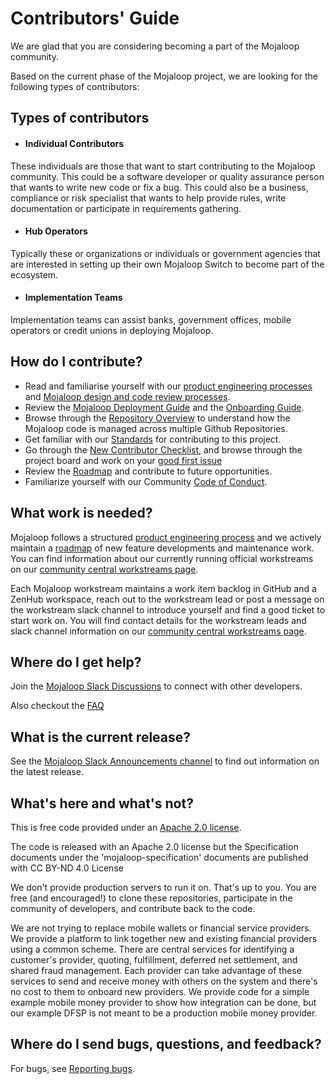 # Contributors' Guide

We are glad that you are considering becoming a part of the Mojaloop community.

Based on the current phase of the Mojaloop project, we are looking for the following types of contributors:

## Types of contributors

- #### Individual Contributors

These individuals are those that want to start contributing to the Mojaloop community. This could be a software
developer or quality assurance person that wants to write new code or fix a bug. This could also be a business,
compliance or risk specialist that wants to help provide rules, write documentation or participate in requirements
gathering.

- #### Hub Operators

Typically these or organizations or individuals or government agencies that are interested in setting up their own
Mojaloop Switch to become part of the ecosystem.

- #### Implementation Teams

Implementation teams can assist banks, government offices, mobile operators or credit unions in deploying Mojaloop.

## How do I contribute?

* Read and familiarise yourself with our [product engineering processes](./product-engineering-process.md)
  and [Mojaloop design and code review processes](./design-review.md).
* Review the [Mojaloop Deployment Guide](https://docs.mojaloop.io/documentation/deployment-guide/) and
  the [Onboarding Guide](https://github.com/mojaloop/mojaloop/blob/master/onboarding.md).
* Browse through the [Repository Overview](https://docs.mojaloop.io/documentation/repositories/) to understand how the
  Mojaloop code is managed across multiple Github Repositories.
* Get familiar with our [Standards](../standards/guide.md) for contributing to this project.
* Go through the [New Contributor Checklist](./new-contributor-checklist.md), and browse through the project board and
  work on
  your [good first issue](https://github.com/mojaloop/project/issues?q=is%3Aopen+is%3Aissue+label%3A%22good+first+issue%22)
* Review the [Roadmap](../mojaloop-roadmap.md) and contribute to future opportunities.
* Familiarize yourself with our Community [Code of Conduct](./code-of-conduct.md).

## What work is needed?

Mojaloop follows a structured [product engineering process](./product-engineering-process.md) and we actively maintain
a [roadmap](../mojaloop-roadmap.md) of new feature developments and maintenance work. You can find information about our
currently running official workstreams on
our [community central workstreams page](https://community.mojaloop.io/pi-24-workstreams).

Each Mojaloop workstream maintains a work item backlog in GitHub and a ZenHub workspace, reach out to the workstream
lead or post a message on the workstream slack channel to introduce yourself and find a good ticket to start work on.
You will find contact details for the workstream leads and slack channel information on
our [community central workstreams page](https://community.mojaloop.io/pi-24-workstreams).

## Where do I get help?

Join
the [Mojaloop Slack Discussions](https://join.slack.com/t/mojaloop/shared_invite/zt-1qy6f3fs0-xYfqfIHJ6zFfNXb0XRpiHw) to
connect with other developers.

Also checkout
the [FAQ](https://github.com/mojaloop/documentation/blob/master/contributors-guide/frequently-asked-questions.md)

## What is the current release?

See the [Mojaloop Slack Announcements channel](https://mojaloop.slack.com/messages/CG3MAJZ5J) to find out information on
the latest release.

## What's here and what's not?

This is free code provided under an [Apache 2.0 license](https://github.com/mojaloop/mojaloop/blob/master/LICENSE.md).

The code is released with an Apache 2.0 license but the Specification documents under the 'mojaloop-specification'
documents are published with CC BY-ND 4.0 License

We don't provide production servers to run it on. That's up to you. You are free \(and encouraged!\) to clone these
repositories, participate in the community of developers, and contribute back to the code.

We are not trying to replace mobile wallets or financial service providers. We provide a platform to link together new
and existing
financial providers using a common scheme. There are central services for identifying a customer's provider, quoting,
fulfillment, deferred net settlement, and shared fraud management. Each provider can take advantage of these services to
send and receive money with others on the system and there's no cost to them to onboard new providers. We provide code
for a simple example mobile money provider to show how integration can be done, but our example DFSP is not meant to be
a production mobile money provider.

## Where do I send bugs, questions, and feedback?

For bugs, see [Reporting bugs](https://github.com/mojaloop/mojaloop/blob/master/contribute/Reporting-Bugs.md).
